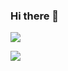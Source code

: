 ### Hi there 👋
![](https://github-readme-stats.vercel.app/api?username=wagrenier&count_private=true&show_icons=true&icon_color=0366d6&text_color=24292e&bg_color=ffffff)

![](https://github-readme-stats.vercel.app/api/top-langs/?username=wagrenier&layout=compact)
